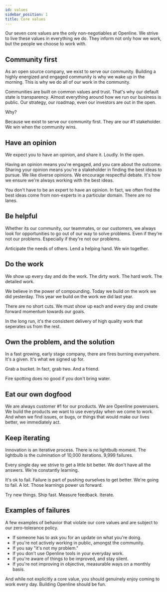 ```yaml
---
id: values
sidebar_position: 1
title: Core values
---
```


Our seven core values are the only non-negotiables at Openline.  We strive to live these values in everything we do.  They inform not only how we work, but the people we choose to work with.  


## Community first
As an open source company, we exist to serve our community.  Building a highly energized and engaged community is why we wake up in the morning.  This is why we do all of our work in the community.

Communities are built on common values and trust.  That's why our default state is transparency.  Almost everything around how we run our business is public.  Our strategy, our roadmap, even our investors are out in the open.

Why?

Because we exist to serve our community first.  They are our #1 stakeholder.  We win when the community wins.

## Have an opinion

We expect you to have an opinion, and share it.  Loudly.  In the open.

Having an opinion means you're engaged, and you care about the outcome.  Sharing your opinion means you're a stakeholder in finding the best ideas to pursue.  We like diverse opinions.  We encourage respectful debate.  It's how we ensure we're always working with the best ideas.

You don't have to be an expert to have an opinion.  In fact, we often find the best ideas come from non-experts in a particular domain.  There are no lanes.  

## Be helpful

Whether its our community, our teammates, or our customers, we always look for opportunities to go out of our way to solve problems.  Even if they're not our problems.  Especially if they're not our problems.

Anticipate the needs of others.  Lend a helping hand.  We win together.

## Do the work

We show up every day and do the work.  The dirty work.  The hard work.  The detailed work.  

We believe in the power of compounding.  Today we build on the work we did yesterday.  This year we build on the work we did last year.

There are no short cuts.  We must show up each and every day and create forward momentum towards our goals.

In the long run, it's the consistent delivery of high quality work that seperates us from the rest.

## Own the problem, and the solution

In a fast growing, early stage company, there are fires burning everywhere.  It's a given.  It's what we signed up for.  

Grab a bucket.  In fact, grab two.  And a friend.

Fire spotting does no good if you don't bring water.  

## Eat our own dogfood

We are always customer #1 for our products.  We are Openline powerusers.  We build the products we want to use everyday when we come to work.  And when we find issues, or bugs, or things that would make our lives better, we immediately act.

## Keep iterating

Innovation is an iterative process.  There is no lightbulb moment.  The lightbulb is the culmination of 10,000 iterations.  9,999 failures.

Every single day we strive to get a little bit better. We don't have all the answers.  We're constantly learning.  

It's ok to fail.  Failure is part of pushing ourselves to get better.  We're going to fail.  A lot. Those learnings power us forward.

Try new things. Ship fast.  Measure feedback.  Iterate.

## Examples of failures

A few examples of behavior that violate our core values and are subject to our zero-tolerance policy.

- If someone has to ask you for an update on what you're doing.
- If you're not actively working in public, amongst the community.
- If you say "it's not my problem."
- If you don't use Openline tools in your everyday work.
- If you're aware of things to be improved, and stay silent.
- If you're not improving in objective, measurable ways on a monthly basis.

And while not explicitly a core value, you should genuinely enjoy coming to work every day.  Building Openline should be fun.

